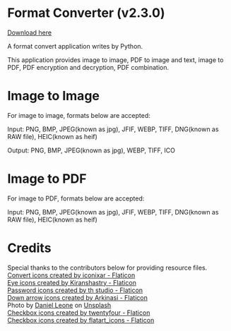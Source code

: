 # Format Converter (v2.3.0) 
<a href="https://github.com/CHAN-JC/format_converter/tree/02905445b91b50f53043b52d78deed533b0c9f70/exe" title='app'>Download here</a><br>

A format convert application writes by Python.<br>

This application provides image to image, PDF to image and text, image to PDF, PDF encryption and decryption, PDF combination.

# Image to Image
For image to image, formats below are accepted:<br>

Input: PNG, BMP, JPEG(known as jpg), JFIF, WEBP, TIFF, DNG(known as RAW file), HEIC(known as heif) <br>

Output: PNG, BMP, JPEG(known as jpg), WEBP, TIFF, ICO
# Image to PDF
For image to PDF, formats below are accepted:<br>

Input: PNG, BMP, JPEG(known as jpg), JFIF, WEBP, TIFF, DNG(known as RAW file), HEIC(known as heif)

# Credits
Special thanks to the contributors below for providing resource files.<br>
<a href="https://www.flaticon.com/free-icons/convert" title='convert icons'>Convert icons created by iconixar - Flaticon</a><br>
<a href="https://www.flaticon.com/free-icons/eye" title="eye icons">Eye icons created by Kiranshastry - Flaticon</a><br>
<a href="https://www.flaticon.com/free-icons/password" title="password icons">Password icons created by th studio - Flaticon</a><br>
<a href="https://www.flaticon.com/free-icons/down-arrow" title="down arrow icons">Down arrow icons created by Arkinasi - Flaticon</a><br>
Photo by <a href="https://unsplash.com/@danielleone?utm_source=unsplash&utm_medium=referral&utm_content=creditCopyText">Daniel Leone</a> on <a href="https://unsplash.com/images/nature/mountain?utm_source=unsplash&utm_medium=referral&utm_content=creditCopyText">Unsplash</a><br>
<a href="https://www.flaticon.com/free-icons/checkbox" title="checkbox icons">Checkbox icons created by twentyfour - Flaticon</a><br>
<a href="https://www.flaticon.com/free-icons/checkbox" title="checkbox icons">Checkbox icons created by flatart_icons - Flaticon</a>
